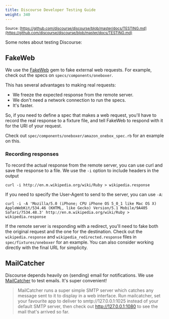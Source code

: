 ```yaml
---
title: Discourse Developer Testing Guide
weight: 340
---
```


<small class="documentation-source">Source: [https://github.com/discourse/discourse/blob/master/docs/TESTING.md](https://github.com/discourse/discourse/blob/master/docs/TESTING.md)</small>

Some notes about testing Discourse:

## FakeWeb

We use the [FakeWeb](https://github.com/chrisk/fakeweb) gem to fake external web 
requests.
For example, check out the specs on `specs/components/oneboxer`.

This has several advantages to making real requests:

* We freeze the expected response from the remote server.
* We don't need a network connection to run the specs.
* It's faster.

So, if you need to define a spec that makes a web request, you'll have to record 
the real response to a fixture file, and tell FakeWeb to respond with it for the 
URI of your request.

Check out `spec/components/oneboxer/amazon_onebox_spec.rb` for an example on 
this.

### Recording responses

To record the actual response from the remote server, you can use curl and save the response to a file. We use the `-i` option to include headers in the output

    curl -i http://en.m.wikipedia.org/wiki/Ruby > wikipedia.response

If you need to specify the User-Agent to send to the server, you can use `-A`:

    curl -i -A 'Mozilla/5.0 (iPhone; CPU iPhone OS 5_0_1 like Mac OS X) AppleWebKit/534.46 (KHTML, like Gecko) Version/5.1 Mobile/9A405 Safari/7534.48.3' http://en.m.wikipedia.org/wiki/Ruby > wikipedia.response 
    
If the remote server is responding with a redirect, you'll need to fake both the 
original request and the one for the destination. Check out the 
`wikipedia.response` and `wikipedia_redirected.response` files in 
`spec/fixtures/oneboxer` for an example. You can also consider working directly 
with the final URL for simplicity.


## MailCatcher

Discourse depends heavily on (sending) email for notifications. We use [MailCatcher](http://mailcatcher.me/) 
to test emails. It's super convenient!

> MailCatcher runs a super simple SMTP server which catches any message sent to it to display in a web interface. Run mailcatcher, set your favourite app to deliver to smtp://127.0.0.1:1025 instead of your default SMTP server, then check out http://127.0.0.1:1080 to see the mail that's arrived so far.

